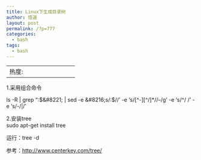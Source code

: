 ```yaml
---
title: Linux下生成目录树
author: 悟道
layout: post
permalink: /?p=777
categories:
  - bash
tags:
  - bash
---
```

<table>
  <tr cellpadding=0><td>
    热度:
  </td><td cellpadding=0><img src='http://210.75.224.29/wordpress/wp-content/plugins/statpresscn/images/sun.gif' width=10 height=10 border=0 /></td><td cellpadding=0><img src='http://210.75.224.29/wordpress/wp-content/plugins/statpresscn/images/sun_dark.gif' width=10 height=10 border=0 /></td><td cellpadding=0><img src='http://210.75.224.29/wordpress/wp-content/plugins/statpresscn/images/sun_dark.gif' width=10 height=10 border=0 /></td><td cellpadding=0><img src='http://210.75.224.29/wordpress/wp-content/plugins/statpresscn/images/sun_dark.gif' width=10 height=10 border=0 /></td><td cellpadding=0><img src='http://210.75.224.29/wordpress/wp-content/plugins/statpresscn/images/sun_dark.gif' width=10 height=10 border=0 /></td></tr>
</table>

1.采用组合命令

ls -R | grep &#8220;:$&#8221; | sed -e &#8216;s/:$//&#8217; -e &#8216;s/\[^-\]\[^\/\]*\//&#8211;/g&#8217; -e &#8216;s/^/ /&#8217; -e &#8216;s/-/|/&#8217;

2.安装tree  
sudo apt-get install tree

运行：tree -d

参考：http://www.centerkey.com/tree/